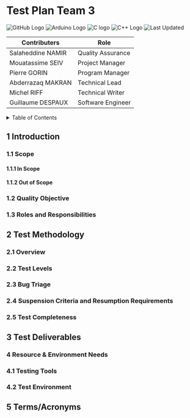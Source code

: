 # Test Plan Team 3
![GitHub Logo](https://img.shields.io/badge/-GitHub-181717?logo=github) ![Arduino Logo](https://img.shields.io/badge/-Arduino-00979D?logo=arduino&logoColor=white) ![C logo](https://img.shields.io/badge/-C-A8B9CC?logo=c&logoColor=white)  ![C++ Logo](https://img.shields.io/badge/-C++-00599C?logo=c%2B%2B&logoColor=white)
![Last Updated](https://img.shields.io/badge/Last%20Updated-March%2014%2C%202024-orange)

| Contributers        | Role              |
| ----------------- | ----------------- | 
| Salaheddine NAMIR | Quality Assurance |         
| Mouatassime SEIV  | Project Manager   |        
| Pierre GORIN      | Program Manager   |         
| Abderrazaq MAKRAN | Technical Lead    |         
| Michel RIFF       | Technical Writer  |          
| Guillaume DESPAUX | Software Engineer |          

<details>
<summary>Table of Contents</summary>

1. [Introduction](#1-introduction)
    1. [Scope](#11-scope)
        1. [In Scope](#111-in-scope)
        2. [Out of Scope](#112-out-of-scope)
    2. [Quality Objective](#12-quality-objective)
    3. [Roles and Responsibilities](#13-roles-and-responsibilities)
2. [Test Methodology](#2-test-methodology)
    1. [Overview](#21-overview)
    2. [Test Levels](#22-test-levels)
    3. [Bug Triage](#23-bug-triage)
    4. [Suspension Criteria and Resumption Requirements](#24-suspension-criteria-and-resumption-requirements)
    5. [Test Completeness](#25-test-completeness)
3. [Test Deliverables](#3-test-deliverables)
4. [Resource & Environment Needs](#4-resource--environment-needs)
    1. [Testing Tools](#41-testing-tools)
    2. [Test Environment](#42-test-environment)
5. [Terms/Acronyms](#5-termsacronyms)

</details>

## 1 Introduction	


### 1.1  Scope
#### 1.1.1 In Scope


	

#### 1.1.2 Out of Scope


### 1.2 Quality Objective


### 1.3 Roles and Responsibilities 





## 2 Test Methodology
### 2.1 Overview








### 2.2 Test Levels








	
### 2.3 Bug Triage




### 2.4 Suspension Criteria and Resumption Requirements



### 2.5 Test Completeness

## 3 Test Deliverables




### 4 Resource & Environment Needs

### 4.1 Testing Tools





### 4.2 Test Environment



## 5 Terms/Acronyms 



